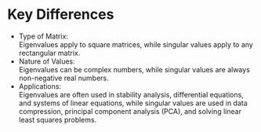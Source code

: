 # Key Differences
- Type of Matrix:  <br>
    Eigenvalues apply to square matrices, while singular values apply to any rectangular matrix.
- Nature of Values: <br>
    Eigenvalues can be complex numbers, while singular values are always non-negative real numbers.
- Applications:  <br>
    Eigenvalues are often used in stability analysis, differential equations, and systems of linear equations, while singular values are used in data compression, principal component analysis (PCA), and solving linear least squares problems.
